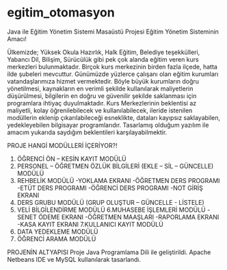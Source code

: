 # egitim_otomasyon
Java ile Eğitim Yönetim Sistemi Masaüstü Projesi
Eğitim Yönetim Sisteminin Amacı!

Ülkemizde; Yüksek Okula Hazırlık, Halk Eğitim, Belediye teşekkülleri, Yabancı Dil, Bilişim, Sürücülük  gibi pek çok alanda eğitim veren kurs merkezleri bulunmaktadır. 
Birçok kurs merkezinin birden fazla ilçede, hatta ilde şubeleri mevcuttur. 
Günümüzde yüzlerce çalışanı olan eğitim kurumları vatandaşlarımıza hizmet vermektedir.
Böyle büyük kurumların doğru yönetilmesi, kaynakların en verimli şekilde kullanılarak maliyetlerin düşürülmesi, bilgilerin en doğru ve güvenilir şekilde saklanması için programlara ihtiyaç duyulmaktadır.
Kurs Merkezlerinin beklentisi az maliyetli, kolay öğrenilebilecek ve kullanılabilecek, ileride istenilen modüllerin eklenip çıkarılabileceği esneklikte, dataları kayıpsız saklayabilen, yedekleyebilen bilgisayar programlarıdır.
Tasarlamış olduğum yazılım ile amacım yukarıda saydığım beklentileri karşılayabilmektir.

PROJE HANGİ MODÜLLERİ İÇERİYOR?!

1. ÖĞRENCİ ÖN – KESİN KAYIT MODÜLÜ
2. PERSONEL – ÖĞRETMEN ÖZLÜK BİLGİLERİ (EKLE – SİL – GÜNCELLE) MODÜLÜ
3. REHBELİK MODÜLÜ
    -YOKLAMA EKRANI
    -ÖĞRETMEN DERS PROGRAMI
    -ETÜT DERS PROGRAMI
    -ÖĞRENCİ DERS PROGRAMI
    -NOT GİRİŞ EKRANI
4. DERS GRUBU MODÜLÜ (GRUP OLUŞTUR – GÜNCELLE - LİSTELE)
5. VELİ BİLGİLENDİRME MODÜLÜ
6.MUHASEBE İŞLEMLERİ MODÜLÜ
    -SENET ÖDEME EKRANI
    -ÖĞRETMEN MAAŞLARI
    -RAPORLAMA EKRANI
    -KASA KAYIT EKRANI
7.KULLANICI KAYIT MODÜLÜ
8. DATA YEDEKLEME MODÜLÜ
9. ÖĞRENCİ ARAMA MODÜLÜ

PROJENİN ALTYAPISI
Proje Java Programlama Dili ile geliştirildi. 
Apache Netbeans IDE ve MySQL kullanılarak tasarlandı.




